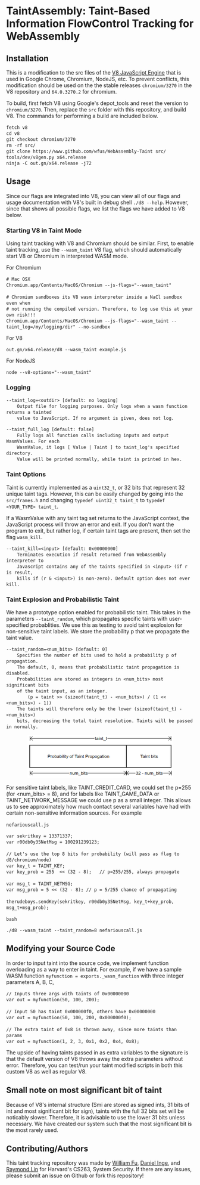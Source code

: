 # TaintAssembly: Taint-Based Information FlowControl Tracking for WebAssembly

## Installation

This is a modification to the src files of the [V8 JavaScript Engine](https://www.github.com/v8/v8.git) that is used in Google Chrome, Chromium, NodeJS, etc. To prevent conflicts, this modification should be used on the the stable releases ```chromium/3270``` in the V8 repository and ```64.0.3270.2``` for chromium. 

To build, first fetch V8 using Google's depot_tools and reset the version to ```chromium/3270```. Then, replace the ```src``` folder with this repository, and build V8. The commands for performing a build are included below.

```
fetch v8
cd v8
git checkout chromium/3270
rm -rf src/
git clone https://www.github.com/wfus/WebAssembly-Taint src/
tools/dev/v8gen.py x64.release
ninja -C out.gn/x64.release -j72
```

## Usage

Since our flags are integrated into V8, you can view all of our flags and usage documentation with V8's built in debug shell ```./d8 --help```. However, since that shows all possible flags, we list the flags we have added to V8 below.  

### Starting V8 in Taint Mode
Using taint tracking with V8 and Chromium should be similar. First, to enable taint tracking, use the ```--wasm_taint``` V8 flag, which should automatically start V8 or Chromium in interpreted WASM mode.  


For Chromium
```
# Mac OSX
Chromium.app/Contents/MacOS/Chromium --js-flags="--wasm_taint"

# Chromium sandboxes its V8 wasm interpreter inside a NaCl sandbox even when
# not running the compiled version. Therefore, to log use this at your own risk!!!
Chromium.app/Contents/MacOS/Chromium --js-flags="--wasm_taint --taint_log=/my/logging/dir" --no-sandbox
```

For V8
```
out.gn/x64.release/d8 --wasm_taint example.js
```

For NodeJS
```
node --v8-options="--wasm_taint"
```

### Logging
```
--taint_log=<outdir> [default: no logging]
	Output file for logging purposes. Only logs when a wasm function returns a tainted
	value to JavaScript. If no argument is given, does not log. 
```

```
--taint_full_log [default: false]
	Fully logs all function calls including inputs and output WasmValues. For each
	WasmValue, it logs [ Value | Taint ] to taint_log's specified directory.
	Value will be printed normally, while taint is printed in hex. 
```


### Taint Options
Taint is currently implemented as a ```uint32_t```, or 32 bits that represent 32 unique taint tags. However, this can be easily changed by going into the ```src/frames.h``` and changing ```typedef uint32_t taint_t``` to ```typedef <YOUR_TYPE> taint_t```. 

If a WasmValue with any taint tag set returns to the JavaScript context, the JavaScript process will throw an error and exit. If you don't want the program to exit, but rather log, if certain taint tags are present, then set the flag ```wasm_kill```. 

```
--taint_kill=<input> [default: 0x00000000]
	Terminates execution if result returned from WebAssembly interpreter to 
	Javascript contains any of the taints specified in <input> (if r is result,
	kills if (r & <input>) is non-zero). Default option does not ever kill.
```

### Taint Explosion and Probabilistic Taint
We have a prototype option enabled for probabilistic taint. This takes in the parameters ```--taint_random```, which propagates specific taints with user-specified probablities. We use this as testing to avoid taint explosion for non-sensitive taint labels. We store the probability p that we propagate the taint value. 

```
--taint_random=<num_bits> [default: 0]
	Specifies the number of bits used to hold a probability p of propagation.
	The default, 0, means that probabilistic taint propagation is disabled. 
	Probabilities are stored as integers in <num_bits> most significant bits
	of the taint input, as an integer. 
		(p = taint >> (sizeof(taint_t) - <num_bits>) / (1 << <num_bits>) - 1))
	The taints will therefore only be the lower (sizeof(taint_t) - <num_bits>)
	bits, decreasing the total taint resolution. Taints will be passed in normally.  
```
<p align="center">
	<img src ="images/taint_t.png" />
</p>


For sensitive taint labels, like TAINT_CREDIT_CARD, we could set the p=255 (for <num_bits> = 8), and for labels like TAINT_GAME_DATA or TAINT_NETWORK_MESSAGE we could use p as a small integer. This allows us to see approximately how much contact several variables have had with certain non-sensitive information sources. For example


```nefariouscall.js```
```
var sekritkey = 13371337;
var r00db0y35NetMsg = 100291239123;

// Let's use the top 8 bits for probability (will pass as flag to d8/chromium/node)
var key_t = TAINT_KEY; 
var key_prob = 255  << (32 - 8);   // p=255/255, always propagate

var msg_t = TAINT_NETMSG;
var msg_prob = 5 << (32 - 8); // p = 5/255 chance of propagating

therudeboys.sendKey(sekritkey, r00db0y35NetMsg, key_t+key_prob, msg_t+msg_prob); 
```

```bash```
```
./d8 --wasm_taint --taint_random=8 nefariouscall.js 
```


## Modifying your Source Code 

In order to input taint into the source code, we implement function overloading as a way to enter in taint. For example, if we have a sample WASM function ```myfunction = exports._wasm_function``` with three integer parameters A, B, C,  

```
// Inputs three args with taints of 0x00000000
var out = myfunction(50, 100, 200);

// Input 50 has taint 0x000000f0, others have 0x00000000
var out = myfunction(50, 100, 200, 0x000000f0);

// The extra taint of 0x8 is thrown away, since more taints than params
var out = myfunction(1, 2, 3, 0x1, 0x2, 0x4, 0x8);
``` 

The upside of having taints passed in as extra variables to the signature is that the default version of V8 throws away the extra parameters without error. Therefore, you can test/run your taint modified scripts in both this custom V8 as well as regular V8.  

## Small note on most significant bit of taint

Because of V8's internal structure (Smi are stored as signed ints, 31 bits of int and most significant bit for sign), taints with the full 32 bits set will be noticably slower. Therefore, it is advisable to use the lower 31 bits unless necessary. We have created our system such that the most significant bit is the most rarely used.  

## Contributing/Authors

This taint tracking repository was made by [William Fu](https://www.github.com/wfus), [Daniel Inge](https://www.github.com/daninge98), and [Raymond Lin](https://www.github.com/raylin1000) for Harvard's CS263, System Security. If there are any issues, please submit an issue on Github or fork this repository!

   





